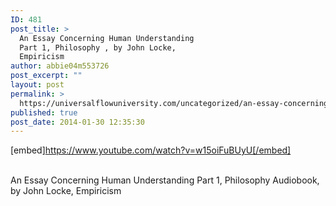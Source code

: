 ```yaml
---
ID: 481
post_title: >
  An Essay Concerning Human Understanding
  Part 1, Philosophy , by John Locke,
  Empiricism
author: abbie04m553726
post_excerpt: ""
layout: post
permalink: >
  https://universalflowuniversity.com/uncategorized/an-essay-concerning-human-understanding-part-1-philosophy-by-john-locke-empiricism/
published: true
post_date: 2014-01-30 12:35:30
---
```

[embed]https://www.youtube.com/watch?v=w15oiFuBUyU[/embed]</br></br>
<p>An Essay Concerning Human Understanding Part 1, Philosophy Audiobook, by John Locke, Empiricism </p>